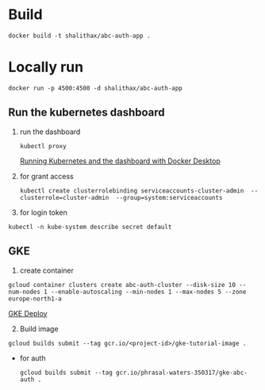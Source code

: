 # Build
```docker build -t shalithax/abc-auth-app .```

# Locally run
```docker run -p 4500:4500 -d shalithax/abc-auth-app```



## Run the kubernetes dashboard

1. run the dashboard

    ```kubectl proxy```

    [Running Kubernetes and the dashboard with Docker Desktop](https://andrewlock.net/running-kubernetes-and-the-dashboard-with-docker-desktop/)

2. for grant access

    ```kubectl create clusterrolebinding serviceaccounts-cluster-admin  --clusterrole=cluster-admin  --group=system:serviceaccounts```

3. for login token

```kubectl -n kube-system describe secret default```

## GKE

1. create container

```gcloud container clusters create abc-auth-cluster --disk-size 10 --num-nodes 1 --enable-autoscaling --min-nodes 1 --max-nodes 5 --zone europe-north1-a```

[GKE Deploy](https://levelup.gitconnected.com/dockerizing-deploying-and-scaling-node-js-on-google-kubernetes-engine-with-continuous-integration-f895a98bf6e3)

2. Build image

```gcloud builds submit --tag gcr.io/<project-id>/gke-tutorial-image .```

* for auth

   ```gcloud builds submit --tag gcr.io/phrasal-waters-350317/gke-abc-auth .```
